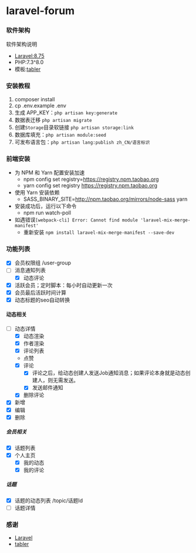 # laravel-forum

### 软件架构
软件架构说明
- [Laravel:8.75](https://github.com/laravel)
- PHP:7.3^8.0
- 模板:[tabler](https://github.com/tabler/tabler)


### 安装教程
1. composer install
2. cp .env.example .env
3. 生成 APP_KEY：`php artisan key:generate`
4. 数据表迁移 `php artisan migrate`
5. 创建`Storage`目录软链接 `php artisan storage:link`
6. 数据库填充：`php artisan module:seed`
7. 可发布语言包：`php artisan lang:publish zh_CN/语言标识`

### 前端安装
- 为 NPM 和 Yarn 配置安装加速
  - npm config set registry=https://registry.npm.taobao.org
  - yarn config set registry https://registry.npm.taobao.org
- 使用 Yarn 安装依赖
  - SASS_BINARY_SITE=http://npm.taobao.org/mirrors/node-sass yarn
- 安装成功后，运行以下命令
  - npm run watch-poll
- 如遇错误`[webpack-cli] Error: Cannot find module 'laravel-mix-merge-manifest'`
  - 重新安装 `npm install laravel-mix-merge-manifest --save-dev`

### 功能列表
- [X] 会员权限组 /user-group
- [ ] 消息通知列表
  + [X] 动态评论
- [X] 活跃会员；定时脚本：每小时自动更新一次
- [X] 会员最后活跃时间计算
- [X] 动态标题的seo自动转换 

#### 动态相关
  + [ ] 动态详情
    + [X] 动态渲染
    + [X] 作者渲染
    + [X] 评论列表
    + 点赞
    + [X] 评论
      * [X] 评论之后，给动态创建人发送Job通知消息；如果评论本身就是动态创建人，则无需发送。
      * [X] 发送邮件通知
    * [X] 删除评论 
  + [X] 新增
  + [X] 编辑
  + [X] 删除

##### 会员相关
- [X] 话题列表
- [X] 个人主页
  + [X] 我的动态
  + [X] 我的评论

##### 话题
- [X] 话题的动态列表 /topic/话题Id
- [ ] 话题详情

### 感谢
- [Laravel](https://github.com/laravel)
- [tabler](https://github.com/tabler/tabler)
